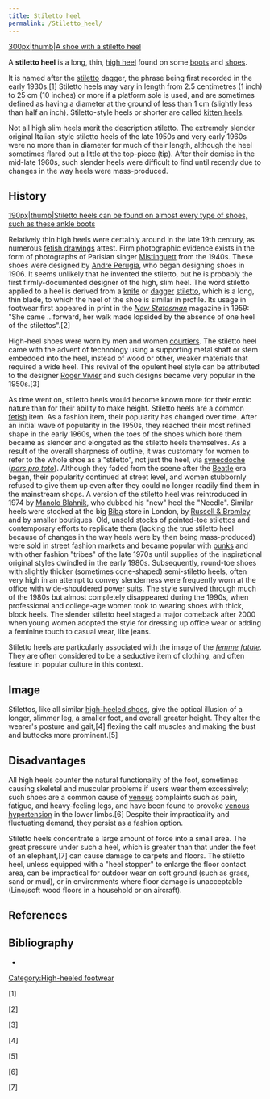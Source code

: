 ```yaml
---
title: Stiletto heel
permalink: /Stiletto_heel/
---
```


[300px\|thumb\|A shoe with a stiletto
heel](/File:White_stiletto_high-heels.jpg "wikilink")

A **stiletto heel** is a long, thin, [high heel](/high_heel "wikilink")
found on some [boots](/boot "wikilink") and [shoes](/shoe "wikilink").

It is named after the [stiletto](/stiletto "wikilink") dagger, the
phrase being first recorded in the early 1930s.[1] Stiletto heels may
vary in length from 2.5 centimetres (1 inch) to 25 cm (10 inches) or
more if a platform sole is used, and are sometimes defined as having a
diameter at the ground of less than 1 cm (slightly less than half an
inch). Stiletto-style heels or shorter are called [kitten
heels](/kitten_heel "wikilink").

Not all high slim heels merit the description stiletto. The extremely
slender original Italian-style stiletto heels of the late 1950s and very
early 1960s were no more than in diameter for much of their length,
although the heel sometimes flared out a little at the top-piece (tip).
After their demise in the mid-late 1960s, such slender heels were
difficult to find until recently due to changes in the way heels were
mass-produced.

## History

[190px\|thumb\|Stiletto heels can be found on almost every type of
shoes, such as these ankle boots](/File:Stiefelwiki1e.jpg "wikilink")

Relatively thin high heels were certainly around in the late 19th
century, as numerous [fetish drawings](/fetish_art "wikilink") attest.
Firm photographic evidence exists in the form of photographs of Parisian
singer [Mistinguett](/Mistinguett "wikilink") from the 1940s. These
shoes were designed by [Andre Perugia](/Andre_Perugia "wikilink"), who
began designing shoes in 1906. It seems unlikely that he invented the
stiletto, but he is probably the first firmly-documented designer of the
high, slim heel. The word stiletto applied to a heel is derived from a
[knife](/knife "wikilink") or [dagger](/dagger "wikilink")
[stiletto](/stiletto "wikilink"), which is a long, thin blade, to which
the heel of the shoe is similar in profile. Its usage in footwear first
appeared in print in the *[New Statesman](/New_Statesman "wikilink")*
magazine in 1959: "She came ...forward, her walk made lopsided by the
absence of one heel of the stilettos".[2]

High-heel shoes were worn by men and women
[courtiers](/courtier "wikilink"). The stiletto heel came with the
advent of technology using a supporting metal shaft or stem embedded
into the heel, instead of wood or other, weaker materials that required
a wide heel. This revival of the opulent heel style can be attributed to
the designer [Roger Vivier](/Roger_Vivier "wikilink") and such designs
became very popular in the 1950s.[3]

As time went on, stiletto heels would become known more for their erotic
nature than for their ability to make height. Stiletto heels are a
common [fetish](/Sexual_fetishism "wikilink") item. As a fashion item,
their popularity has changed over time. After an initial wave of
popularity in the 1950s, they reached their most refined shape in the
early 1960s, when the toes of the shoes which bore them became as
slender and elongated as the stiletto heels themselves. As a result of
the overall sharpness of outline, it was customary for women to refer to
the whole shoe as a "stiletto", not just the heel, via
[synecdoche](/synecdoche "wikilink") (*[pars pro
toto](/pars_pro_toto "wikilink")*). Although they faded from the scene
after the [Beatle](/The_Beatles "wikilink") era began, their popularity
continued at street level, and women stubbornly refused to give them up
even after they could no longer readily find them in the mainstream
shops. A version of the stiletto heel was reintroduced in 1974 by
[Manolo Blahnik](/Manolo_Blahnik "wikilink"), who dubbed his "new" heel
the "Needle". Similar heels were stocked at the big
[Biba](/Biba "wikilink") store in London, by [Russell &
Bromley](/Russell_&_Bromley "wikilink") and by smaller boutiques. Old,
unsold stocks of pointed-toe stilettos and contemporary efforts to
replicate them (lacking the true stiletto heel because of changes in the
way heels were by then being mass-produced) were sold in street fashion
markets and became popular with [punks](/Punk_subculture "wikilink") and
with other fashion "tribes" of the late 1970s until supplies of the
inspirational original styles dwindled in the early 1980s. Subsequently,
round-toe shoes with slightly thicker (sometimes cone-shaped)
semi-stiletto heels, often very high in an attempt to convey slenderness
were frequently worn at the office with wide-shouldered [power
suits](/Suit_(clothing) "wikilink"). The style survived through much of
the 1980s but almost completely disappeared during the 1990s, when
professional and college-age women took to wearing shoes with thick,
block heels. The slender stiletto heel staged a major comeback after
2000 when young women adopted the style for dressing up office wear or
adding a feminine touch to casual wear, like jeans.

Stiletto heels are particularly associated with the image of the *[femme
fatale](/femme_fatale "wikilink")*. They are often considered to be a
seductive item of clothing, and often feature in popular culture in this
context.

## Image

Stilettos, like all similar [high-heeled
shoes](/high-heeled_shoe "wikilink"), give the optical illusion of a
longer, slimmer leg, a smaller foot, and overall greater height. They
alter the wearer's posture and gait,[4] flexing the calf muscles and
making the bust and buttocks more prominent.[5]

## Disadvantages

All high heels counter the natural functionality of the foot, sometimes
causing skeletal and muscular problems if users wear them excessively;
such shoes are a common cause of [venous](/venous "wikilink") complaints
such as pain, fatigue, and heavy-feeling legs, and have been found to
provoke [venous hypertension](/venous_hypertension "wikilink") in the
lower limbs.[6] Despite their impracticality and fluctuating demand,
they persist as a fashion option.

Stiletto heels concentrate a large amount of force into a small area.
The great pressure under such a heel, which is greater than that under
the feet of an elephant,[7] can cause damage to carpets and floors. The
stiletto heel, unless equipped with a "heel stopper" to enlarge the
floor contact area, can be impractical for outdoor wear on soft ground
(such as grass, sand or mud), or in environments where floor damage is
unacceptable (Lino/soft wood floors in a household or on aircraft).

## References

## Bibliography

-

[Category:High-heeled
footwear](/Category:High-heeled_footwear "wikilink")

[1]

[2]

[3]

[4]

[5]

[6]

[7]